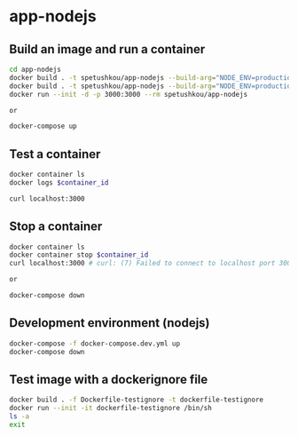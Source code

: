 # app-nodejs

## Build an image and run a container

```bash
cd app-nodejs
docker build . -t spetushkou/app-nodejs --build-arg="NODE_ENV=production"
docker build . -t spetushkou/app-nodejs --build-arg="NODE_ENV=production" --progress=plain --no-cache # DEBUG
docker run --init -d -p 3000:3000 --rm spetushkou/app-nodejs

or

docker-compose up
```

## Test a container

```bash
docker container ls
docker logs $container_id

curl localhost:3000
```

## Stop a container

```bash
docker container ls
docker container stop $container_id
curl localhost:3000 # curl: (7) Failed to connect to localhost port 3000 after 6 ms: Couldn't connect to server

or

docker-compose down
```

## Development environment (nodejs)

```bash
docker-compose -f docker-compose.dev.yml up
docker-compose down
```

## Test image with a dockerignore file

```bash
docker build . -f Dockerfile-testignore -t dockerfile-testignore
docker run --init -it dockerfile-testignore /bin/sh
ls -a
exit
```
